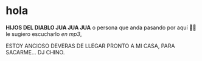 # hola

**HIJOS DEL DIABLO JUA JUA JUA** o persona que anda pasando por aquí 😶‍🌫️ le sugiero escucharlo *en mp3*,

ESTOY ANCIOSO DEVERAS DE LLEGAR PRONTO A MI CASA, PARA SACARME... DJ CHINO.


